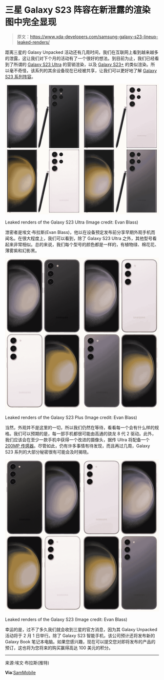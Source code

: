 # 三星 Galaxy S23 阵容在新泄露的渲染图中完全显现

> 原文：<https://www.xda-developers.com/samsung-galaxy-s23-lineup-leaked-renders/>

距离三星的 Galaxy Unpacked 活动还有几周时间，我们在互联网上看到越来越多的泄露，这让我们对下个月的活动有了一个很好的想法。到目前为止，我们已经看到了所谓的 [Galaxy S23 Ultra](https://www.xda-developers.com/samsung-galaxy-s23-ultra-leaked-renders-colors/) 的营销渲染，以及 [Galaxy S23+](https://www.xda-developers.com/samsung-galaxy-s23-plus-renders-colors/) 的类似渲染。所以毫不奇怪，该系列的其余设备现在已经被共享，让我们可以更好地了解 [Galaxy S23 系列阵容](http://www.xda-developers.com/samsung-galaxy-s23/)。

 <picture>![Galaxy S23 Ultra](img/a7a5c898fe9c78580bffd949ce68e4d9.png)</picture> 

Leaked renders of the Galaxy S23 Ultra (Image credit: Evan Blass)

泄密者是埃文·布拉斯(Evan Blass)，他以在设备预定发布前分享早期外观手机而闻名。在很大程度上，我们可以看到，除了 Galaxy S23 Ultra 之外，其他型号看起来非常相似。总的来说，我们每个型号的颜色都是一样的，有植物绿、棉花花、薄雾紫和幻影黑。

 <picture>![Galaxy S23 Plus in four different colors](img/dd431eed12e4c0dc0e1763c27a672cf9.png)</picture> 

Leaked renders of the Galaxy S23 Plus (Image credit: Evan Blass)

当然，外观并不是这里的一切，所以我们仍然在等待，看看每一个会有什么样的规格。我们可以预期的是，每一部手机都很可能由高通的骁龙 8 代 2 驱动。此外，我们应该会在至少一款手机中获得一个改进的摄像头，据传 Ultra 将配备一个 [200MP 传感器](https://www.xda-developers.com/samsung-galaxy-s23-ultra-could-arrive-with-200mp-camera-sensor/)。尽管如此，仍有许多事情有待发现，而且再过几周，Galaxy S23 系列的大部分秘密很有可能会及时揭晓。

 <picture>![Leaked render of the Galaxy S23 via Evan Blass](img/4da35346d633f9b6f6a67eea6397005f.png)</picture> 

Leaked renders of the Galaxy S23 (Image credit: Evan Blass)

幸运的是，过不了多久我们就会收到三星的官方消息，因为其 Galaxy Unpacked 活动将于 2 月 1 日举行。除了 Galaxy S23 智能手机，该公司预计还将发布新的 Galaxy Book 笔记本电脑。如果您感兴趣，现在可以提交您对即将发布的产品的预订，这也将为您将来的购买赢得高达 100 美元的积分。

* * *

来源:埃文·布拉斯(推特)

**Via**:[SamMobile](https://www.sammobile.com/news/full-galaxy-s23-lineup-pictures-leak/)